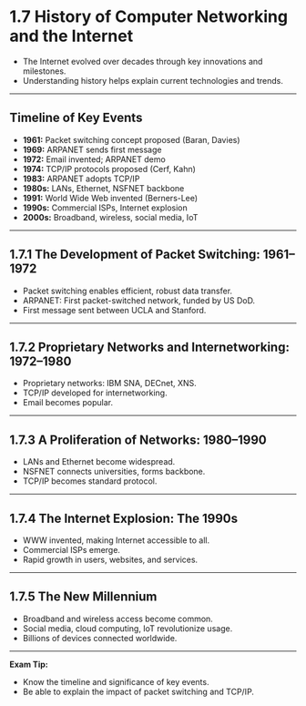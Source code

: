 # 1.7 History of Computer Networking and the Internet

- The Internet evolved over decades through key innovations and milestones.
- Understanding history helps explain current technologies and trends.

---

## Timeline of Key Events
- **1961:** Packet switching concept proposed (Baran, Davies)
- **1969:** ARPANET sends first message
- **1972:** Email invented; ARPANET demo
- **1974:** TCP/IP protocols proposed (Cerf, Kahn)
- **1983:** ARPANET adopts TCP/IP
- **1980s:** LANs, Ethernet, NSFNET backbone
- **1991:** World Wide Web invented (Berners-Lee)
- **1990s:** Commercial ISPs, Internet explosion
- **2000s:** Broadband, wireless, social media, IoT

---

## 1.7.1 The Development of Packet Switching: 1961–1972
- Packet switching enables efficient, robust data transfer.
- ARPANET: First packet-switched network, funded by US DoD.
- First message sent between UCLA and Stanford.

---

## 1.7.2 Proprietary Networks and Internetworking: 1972–1980
- Proprietary networks: IBM SNA, DECnet, XNS.
- TCP/IP developed for internetworking.
- Email becomes popular.

---

## 1.7.3 A Proliferation of Networks: 1980–1990
- LANs and Ethernet become widespread.
- NSFNET connects universities, forms backbone.
- TCP/IP becomes standard protocol.

---

## 1.7.4 The Internet Explosion: The 1990s
- WWW invented, making Internet accessible to all.
- Commercial ISPs emerge.
- Rapid growth in users, websites, and services.

---

## 1.7.5 The New Millennium
- Broadband and wireless access become common.
- Social media, cloud computing, IoT revolutionize usage.
- Billions of devices connected worldwide.

---

**Exam Tip:**
- Know the timeline and significance of key events.
- Be able to explain the impact of packet switching and TCP/IP. 
